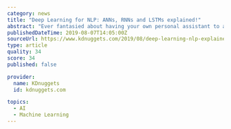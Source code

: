 ```yaml
---
category: news
title: "Deep Learning for NLP: ANNs, RNNs and LSTMs explained!"
abstract: "Ever fantasied about having your own personal assistant to answer any questions you can ask, or have conversations with? Well, thanks to Machine Learning and Deep Neural Networks, this is not so far from happening. Think of the amazing capabilities ..."
publishedDateTime: 2019-08-07T14:05:00Z
sourceUrl: https://www.kdnuggets.com/2019/08/deep-learning-nlp-explained.html
type: article
quality: 34
score: 34
published: false

provider:
  name: KDnuggets
  id: kdnuggets.com

topics:
  - AI
  - Machine Learning
---
```

